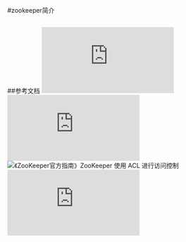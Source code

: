 #zookeeper简介
##
##参考文档
![ZooKeeper学习第一期---Zookeeper简单介绍](http://www.cnblogs.com/sunddenly/p/4033574.html)
![Zookeeper C API 指南一(准备工作)](http://www.cnblogs.com/haippy/archive/2013/02/21/2919365.html)
![《ZooKeeper官方指南》ZooKeeper 使用 ACL 进行访问控制](http://ifeve.com/zookeeper-access-control-using-acls/)
![ZooKeeper编程笔记](http://www.cnblogs.com/caosiyang/archive/2012/11/09/2763190.html)
